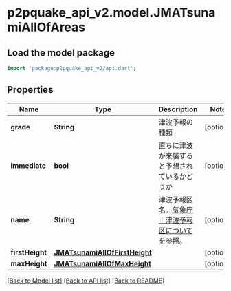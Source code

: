 # p2pquake_api_v2.model.JMATsunamiAllOfAreas

## Load the model package
```dart
import 'package:p2pquake_api_v2/api.dart';
```

## Properties
Name | Type | Description | Notes
------------ | ------------- | ------------- | -------------
**grade** | **String** | 津波予報の種類 | [optional] 
**immediate** | **bool** | 直ちに津波が来襲すると予想されているかどうか | [optional] 
**name** | **String** | 津波予報区名。[気象庁｜津波予報区について](http://www.data.jma.go.jp/svd/eqev/data/joho/t-yohokuinfo.html)を参照。 | [optional] 
**firstHeight** | [**JMATsunamiAllOfFirstHeight**](JMATsunamiAllOfFirstHeight.md) |  | [optional] 
**maxHeight** | [**JMATsunamiAllOfMaxHeight**](JMATsunamiAllOfMaxHeight.md) |  | [optional] 

[[Back to Model list]](../README.md#documentation-for-models) [[Back to API list]](../README.md#documentation-for-api-endpoints) [[Back to README]](../README.md)


